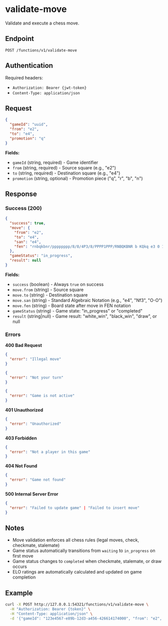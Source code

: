 # validate-move

Validate and execute a chess move.

## Endpoint

```
POST /functions/v1/validate-move
```

## Authentication

Required headers:
- `Authorization: Bearer {jwt-token}`
- `Content-Type: application/json`

## Request

```json
{
  "gameId": "uuid",
  "from": "e2",
  "to": "e4",
  "promotion": "q"
}
```

**Fields:**
- `gameId` (string, required) - Game identifier
- `from` (string, required) - Source square (e.g., "e2")
- `to` (string, required) - Destination square (e.g., "e4")
- `promotion` (string, optional) - Promotion piece ("q", "r", "b", "n")

## Response

### Success (200)

```json
{
  "success": true,
  "move": {
    "from": "e2",
    "to": "e4",
    "san": "e4",
    "fen": "rnbqkbnr/pppppppp/8/8/4P3/8/PPPP1PPP/RNBQKBNR b KQkq e3 0 1"
  },
  "gameStatus": "in_progress",
  "result": null
}
```

**Fields:**
- `success` (boolean) - Always `true` on success
- `move.from` (string) - Source square
- `move.to` (string) - Destination square
- `move.san` (string) - Standard Algebraic Notation (e.g., "e4", "Nf3", "O-O")
- `move.fen` (string) - Board state after move in FEN notation
- `gameStatus` (string) - Game state: "in_progress" or "completed"
- `result` (string|null) - Game result: "white_win", "black_win", "draw", or null

### Errors

**400 Bad Request**
```json
{
  "error": "Illegal move"
}
```
```json
{
  "error": "Not your turn"
}
```
```json
{
  "error": "Game is not active"
}
```

**401 Unauthorized**
```json
{
  "error": "Unauthorized"
}
```

**403 Forbidden**
```json
{
  "error": "Not a player in this game"
}
```

**404 Not Found**
```json
{
  "error": "Game not found"
}
```

**500 Internal Server Error**
```json
{
  "error": "Failed to update game" | "Failed to insert move"
}
```

## Notes

- Move validation enforces all chess rules (legal moves, check, checkmate, stalemate)
- Game status automatically transitions from `waiting` to `in_progress` on first move
- Game status changes to `completed` when checkmate, stalemate, or draw occurs
- ELO ratings are automatically calculated and updated on game completion

## Example

```bash
curl -X POST http://127.0.0.1:54321/functions/v1/validate-move \
  -H "Authorization: Bearer {token}" \
  -H "Content-Type: application/json" \
  -d '{"gameId": "123e4567-e89b-12d3-a456-426614174000", "from": "e2", "to": "e4"}'
```
